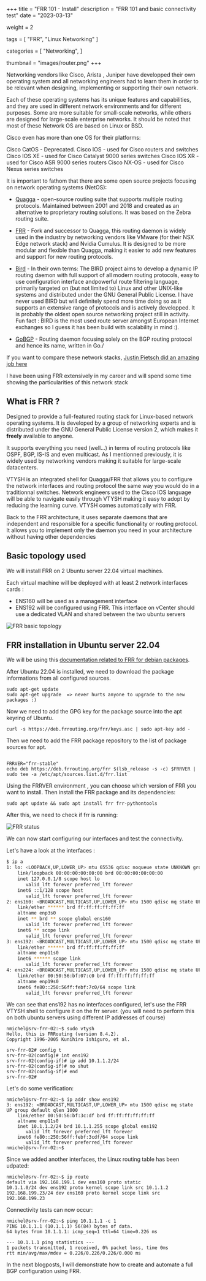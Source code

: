 +++
title = "FRR 101 - Install"
description = "FRR 101 and basic connectivity test"
date = "2023-03-13"

weight = 2

tags = [
    "FRR",
    "Linux Networking"
]

categories = [
    "Networking",
]

thumbnail = "images/router.png"
+++

Networking vendors like Cisco, Arista , Juniper have developped their own operating system and all networking engineers had to learn them in order to be relevant when designing, implementing or supporting their own network.

Each of these operating systems has its unique features and capabilities, and they are used in different network environments and for different purposes. Some are more suitable for small-scale networks, while others are designed for large-scale enterprise networks.
It should be noted that most of these Network OS are based on Linux or BSD. 

Cisco even has more than one OS for their platforms:

Cisco CatOS - Deprecated.
Cisco IOS - used for Cisco routers and switches
Cisco IOS XE - used for Cisco Catalyst 9000 series switches
Cisco IOS XR - used for Cisco ASR 9000 series routers
Cisco NX-OS - used for Cisco Nexus series switches


It is important to fathom that there are some open source projects focusing on network operating systems (NetOS):

* [Quagga](https://en.wikipedia.org/wiki/Quagga_(software)) - open-source routing suite that supports multiple routing protocols. Maintained between 2001 and 2018 and created as an alternative to proprietary routing solutions. It was based on the Zebra routing suite.

* [FRR](https://frrouting.org/) - Fork and successor to Quagga, this routing daemon is widely used in the industry by networking vendors like VMware (for their NSX Edge network stack) and Nvidia Cumulus. It is designed to be more modular and flexible than Quagga, making it easier to add new features and support for new routing protocols.

* [Bird](https://gitlab.nic.cz/labs/bird) - In their own terms: The BIRD project aims to develop a dynamic IP routing daemon with full support of all modern routing protocols, easy to use configuration interface andpowerful route filtering language, primarily targeted on (but not limited to) Linux and other UNIX-like systems and distributed under the GNU General Public License. I have never used BIRD but will definitely spend more time doing so as it supports an extensive range of protocols and is actively developped. It is probably the oldest open source networking project still in activity. Fun fact : BIRD is the most used route server amongst European Internet exchanges so I guess it has been build with scalability in mind :). 

* [GoBGP](https://osrg.github.io/gobgp/) - Routing daemon focusing solely on the BGP routing protocol and hence its name, written in Go./

If you want to compare these network stacks, [Justin Pietsch did an amazing job here](https://elegantnetwork.github.io/posts/followup-measuring-BGP-stacks/)

I have been using FRR extensively in my career and will spend some time showing the particularities of this network stack


## What is FRR ?

Designed to provide a full-featured routing stack for Linux-based network operating systems. It is developed by a group of networking experts and is distributed under the GNU General Public License version 2, which makes it **freely** available to anyone.

It supports everything you need (well...) in terms of routing protocols like OSPF, BGP, IS-IS and even multicast. As I mentionned previously, it is widely used by networking vendors making it suitable for large-scale datacenters. 

VTYSH is an integrated shell for Quagga/FRR that allows you to configure the network interfaces and routing protocol the same way you would do in a traditionnal switches. Network engineers used to the Cisco IOS language will be able to navigate easily through VTYSH making it easy to adopt by reducing the learning curve. VTYSH comes automatically with FRR.

Back to the FRR architecture, it uses separate daemons that are independent and responsible for a specific functionality or routing protocol. It allows you to implement only the daemon you need in your architecture without having other dependencies 



## Basic topology used

We will install FRR on 2 Ubuntu server 22.04 virtual machines.

Each virtual machine will be deployed with at least 2 network interfaces cards :

  - ENS160 will be used as a management interface
  - ENS192 will be configured using FRR. This interface on vCenter should use a dedicated VLAN and shared between the two ubuntu servers

![FRR basic topology](/images/frr/basic-install/FRR-basic-topology.png)


## FRR installation in Ubuntu server 22.04

We will be using this [documentation related to FRR for debian packages](https://deb.frrouting.org).

After Ubuntu 22.04 is installed, we need to download the package informations from all configured sources.

``` 
sudo apt-get update
sudo apt-get upgrade  => never hurts anyone to upgrade to the new packages :) 
```

Now we need to add the GPG key for the package source into the apt keyring of Ubuntu.

```
curl -s https://deb.frrouting.org/frr/keys.asc | sudo apt-key add -
```

Then we need to add the FRR package repository to the list of package sources for apt.

```

FRRVER="frr-stable"
echo deb https://deb.frrouting.org/frr $(lsb_release -s -c) $FRRVER | sudo tee -a /etc/apt/sources.list.d/frr.list

```

Using the FRRVER environment , you can choose which version of FRR you want to install. 
Then install the FRR package and its dependencies:

```
sudo apt update && sudo apt install frr frr-pythontools
```

After this, we need to check if frr is running:

![FRR status](/images/frr/basic-install/FRR-status.png)


We can now start configuring our interfaces and test the connectivity.

Let's have a look at the interfaces : 

``` bash
$ ip a
1: lo: <LOOPBACK,UP,LOWER_UP> mtu 65536 qdisc noqueue state UNKNOWN group default qlen 1000
    link/loopback 00:00:00:00:00:00 brd 00:00:00:00:00:00
    inet 127.0.0.1/8 scope host lo
       valid_lft forever preferred_lft forever
    inet6 ::1/128 scope host
       valid_lft forever preferred_lft forever
2: ens160: <BROADCAST,MULTICAST,UP,LOWER_UP> mtu 1500 qdisc mq state UP group default qlen 1000
    link/ether ****** brd ff:ff:ff:ff:ff:ff
    altname enp3s0
    inet ** brd ** scope global ens160
       valid_lft forever preferred_lft forever
    inet6 ** scope link
       valid_lft forever preferred_lft forever
3: ens192: <BROADCAST,MULTICAST,UP,LOWER_UP> mtu 1500 qdisc mq state UP group default qlen 1000
    link/ether ****** brd ff:ff:ff:ff:ff:ff
    altname enp11s0
    inet6 ****** scope link
       valid_lft forever preferred_lft forever
4: ens224: <BROADCAST,MULTICAST,UP,LOWER_UP> mtu 1500 qdisc mq state UP group default qlen 1000
    link/ether 00:50:56:bf:07:c0 brd ff:ff:ff:ff:ff:ff
    altname enp19s0
    inet6 fe80::250:56ff:febf:7c0/64 scope link
       valid_lft forever preferred_lft forever
```

We can see that ens192 has no interfaces configured, let's use the FRR VTYSH shell to configure it on the frr server. (you will need to perform this on both ubuntu servers using different IP addresses of course)

```
nmichel@srv-frr-02:~$ sudo vtysh
Hello, this is FRRouting (version 8.4.2).
Copyright 1996-2005 Kunihiro Ishiguro, et al.

srv-frr-02# config t
srv-frr-02(config)# int ens192
srv-frr-02(config-if)# ip add 10.1.1.2/24
srv-frr-02(config-if)# no shut
srv-frr-02(config-if)# end
srv-frr-02#
```

Let's do some verification:


```
nmichel@srv-frr-02:~$ ip addr show ens192
3: ens192: <BROADCAST,MULTICAST,UP,LOWER_UP> mtu 1500 qdisc mq state UP group default qlen 1000
    link/ether 00:50:56:bf:3c:df brd ff:ff:ff:ff:ff:ff
    altname enp11s0
    inet 10.1.1.2/24 brd 10.1.1.255 scope global ens192
       valid_lft forever preferred_lft forever
    inet6 fe80::250:56ff:febf:3cdf/64 scope link
       valid_lft forever preferred_lft forever
nmichel@srv-frr-02:~$
```

Since we added another interfaces, the Linux routing table has been udpated:

```
nmichel@srv-frr-02:~$ ip route
default via 192.168.199.1 dev ens160 proto static
10.1.1.0/24 dev ens192 proto kernel scope link src 10.1.1.2
192.168.199.23/24 dev ens160 proto kernel scope link src 192.168.199.23
```

Connectivity tests can now occur:

```
nmichel@srv-frr-02:~$ ping 10.1.1.1 -c 1
PING 10.1.1.1 (10.1.1.1) 56(84) bytes of data.
64 bytes from 10.1.1.1: icmp_seq=1 ttl=64 time=0.226 ms

--- 10.1.1.1 ping statistics ---
1 packets transmitted, 1 received, 0% packet loss, time 0ms
rtt min/avg/max/mdev = 0.226/0.226/0.226/0.000 ms
```

In the next blogposts, I will demonstrate how to create and automate a full BGP configuration using FRR.

